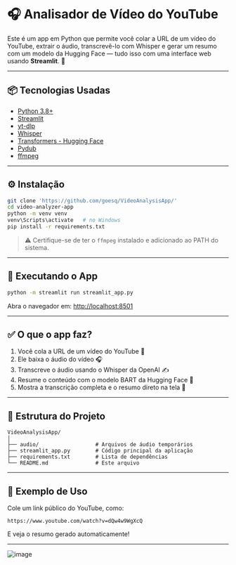 # 🎧 Analisador de Vídeo do YouTube

Este é um app em Python que permite você colar a URL de um vídeo do YouTube, extrair o áudio, transcrevê-lo com Whisper e gerar um resumo com um modelo da 
Hugging Face — tudo isso com uma interface web usando **Streamlit**. 🚀

---

## 📦 Tecnologias Usadas

- [Python 3.8+](https://www.python.org/)
- [Streamlit](https://streamlit.io/)
- [yt-dlp](https://github.com/yt-dlp/yt-dlp)
- [Whisper](https://github.com/openai/whisper)
- [Transformers - Hugging Face](https://huggingface.co/)
- [Pydub](https://github.com/jiaaro/pydub)
- [ffmpeg](https://ffmpeg.org/)

---

## ⚙️ Instalação

```bash
git clone 'https://github.com/goesq/VideoAnalysisApp/'
cd video-analyzer-app
python -m venv venv
venv\Scripts\activate   # no Windows
pip install -r requirements.txt
```

> ⚠️ Certifique-se de ter o `ffmpeg` instalado e adicionado ao PATH do sistema.

---

## 🧠 Executando o App

```bash
python -m streamlit run streamlit_app.py
```

Abra o navegador em: [http://localhost:8501](http://localhost:8501)

---

## ✅ O que o app faz?

1. Você cola a URL de um vídeo do YouTube 🎥  
2. Ele baixa o áudio do vídeo 🎧  
3. Transcreve o áudio usando o Whisper da OpenAI ✍️  
4. Resume o conteúdo com o modelo BART da Hugging Face 📌  
5. Mostra a transcrição completa e o resumo direto na tela 💬

---

## 📁 Estrutura do Projeto

```
VideoAnalysisApp/
│
├── audio/                  # Arquivos de áudio temporários
├── streamlit_app.py        # Código principal da aplicação
├── requirements.txt        # Lista de dependências
└── README.md               # Este arquivo
```

---

## 📌 Exemplo de Uso

Cole um link público do YouTube, como:

```
https://www.youtube.com/watch?v=dQw4w9WgXcQ
```

E veja o resumo gerado automaticamente!

---

![image](https://github.com/user-attachments/assets/d81f8879-7f30-492f-81e9-a963fc4f0ec0)

